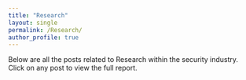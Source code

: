```yaml
---
title: "Research"
layout: single
permalink: /Research/
author_profile: true
---
```

Below are all the posts related to Research within the security industry. Click on any post to view the full report.
